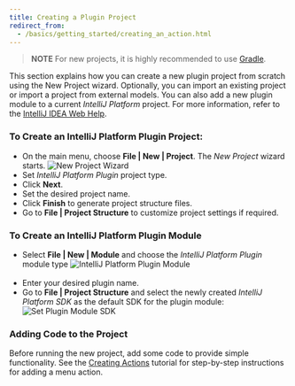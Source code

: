 ```yaml
---
title: Creating a Plugin Project
redirect_from:
  - /basics/getting_started/creating_an_action.html
---
```

<!-- Copyright 2000-2020 JetBrains s.r.o. and other contributors. Use of this source code is governed by the Apache 2.0 license that can be found in the LICENSE file. -->

> **NOTE** For new projects, it is highly recommended to use [Gradle](/tutorials/gradle_build_system.md).

This section explains how you can create a new plugin project from scratch using the New Project wizard.
Optionally, you can import an existing project or import a project from external models.
You can also add a new plugin module to a current *IntelliJ Platform* project.
For more information, refer to the [IntelliJ IDEA Web Help](https://www.jetbrains.com/idea/help/new-project-wizard.html).

### To Create an IntelliJ Platform Plugin Project:

* On the main menu, choose **File \| New \| Project**.
  The *New Project* wizard starts.
  ![New Project Wizard](img/new_project_wizard.png)
* Set *IntelliJ Platform Plugin* project type.
* Click **Next**.
* Set the desired project name.
* Click **Finish** to generate project structure files.
* Go to **File \| Project Structure** to customize project settings if required.

### To Create an IntelliJ Platform Plugin Module
* Select **File \| New \| Module** and choose the *IntelliJ Platform Plugin* module type
  ![IntelliJ Platform Plugin Module](img/intellij_platform_plugin_module.png)
  <br/>
  <br/>
* Enter your desired plugin name.
* Go to **File \| Project Structure** and select the newly created *IntelliJ Platform SDK* as the default SDK for the plugin module:
  ![Set Plugin Module SDK](img/set_plugin_module_sdk.png)

### Adding Code to the Project
Before running the new project, add some code to provide simple functionality.
See the [Creating Actions](/tutorials/action_system/working_with_custom_actions.md) tutorial for step-by-step instructions for adding a menu action.
